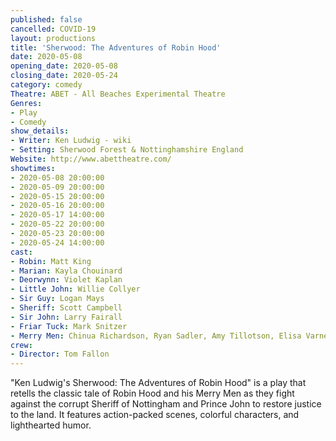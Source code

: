```yaml
---
published: false
cancelled: COVID-19
layout: productions
title: 'Sherwood: The Adventures of Robin Hood'
date: 2020-05-08
opening_date: 2020-05-08
closing_date: 2020-05-24
category: comedy
Theatre: ABET - All Beaches Experimental Theatre
Genres: 
- Play
- Comedy
show_details:
- Writer: Ken Ludwig - wiki
- Setting: Sherwood Forest & Nottinghamshire England
Website: http://www.abettheatre.com/
showtimes:
- 2020-05-08 20:00:00
- 2020-05-09 20:00:00
- 2020-05-15 20:00:00
- 2020-05-16 20:00:00
- 2020-05-17 14:00:00
- 2020-05-22 20:00:00
- 2020-05-23 20:00:00
- 2020-05-24 14:00:00
cast:
- Robin: Matt King
- Marian: Kayla Chouinard
- Deorwynn: Violet Kaplan
- Little John: Willie Collyer
- Sir Guy: Logan Mays
- Sheriff: Scott Campbell
- Sir John: Larry Fairall
- Friar Tuck: Mark Snitzer
- Merry Men: Chinua Richardson, Ryan Sadler, Amy Tillotson, Elisa Varnedoe
crew:
- Director: Tom Fallon
---
```

"Ken Ludwig's Sherwood: The Adventures of Robin Hood" is a play that retells the classic tale of Robin Hood and his Merry Men as they fight against the corrupt Sheriff of Nottingham and Prince John to restore justice to the land. It features action-packed scenes, colorful characters, and lighthearted humor.
  
